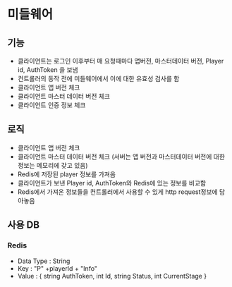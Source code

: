 # 미들웨어

## 기능
* 클라이언트는 로그인 이후부터 매 요청때마다 앱버전, 마스터데이터 버전, Player id, AuthToken 을 보냄
* 컨트롤러의 동작 전에 미들웨어에서 이에 대한 유효성 검사를 함
* 클라이언트 앱 버전 체크
* 클라이언트 마스터 데이터 버전 체크
* 클라이언트 인증 정보 체크

## 로직 
* 클라이언트 앱 버전 체크
* 클라이언트 마스터 데이터 버전 체크
(서버는 앱 버전과 마스터데이터 버전에 대한 정보는 메모리에 갖고 있음)
* Redis에 저장된 player 정보를 가져옴
* 클라이언트가 보낸 Player id, AuthToken와 Redis에 있는 정보를 비교함
* Redis에서 가져온 정보들을 컨트롤러에서 사용할 수 있게 http request정보에 담아놓음

## 사용 DB
### Redis
* Data Type : String
* Key : "P" +playerId + "Info"
* Value : { string AuthToken, int Id, string Status, int CurrentStage }